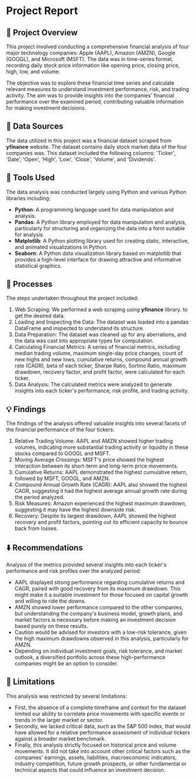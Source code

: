 # Project Report
## 📢 Project Overview

This project involved conducting a comprehensive financial analysis of four major technology companies: Apple (AAPL), Amazon (AMZN), Google (GOOGL), and Microsoft (MSFT). The data was in time-series format, recording daily stock price information like opening price, closing price, high, low, and volume.

The objective was to explore these financial time series and calculate relevant measures to understand investment performance, risk, and trading activity. The aim was to provide insights into the companies' financial performance over the examined period, contributing valuable information for making investment decisions.


## 📁 Data Sources

The data utilized in this project was a financial dataset scraped from **yfinance** website. The dataset contains daily stock market data of the four companies was. This dataset included the following columns: 'Ticker', 'Date', 'Open', 'High', 'Low', 'Close', 'Volume', and 'Dividends'.

## 🔨 Tools Used
The data analysis was conducted largely using Python and various Python libraries including:
- **Python**: A programming language used for data manipulation and analysis.
- **Pandas**: A Python library employed for data manipulation and analysis, particularly for structuring and organizing the data into a form suitable for analysis.
- **Matplotlib**: A Python plotting library used for creating static, interactive, and animated visualizations in Python.
- **Seaborn**: A Python data visualization library based on matplotlib that provides a high-level interface for drawing attractive and informative statistical graphics.
## 🔔 Processes
The steps undertaken throughout the project included:

1. Web Scraping: We performed a web scraping using  **yfinance** library. to get the desired data.
2. Loading and Inspecting the Data: The dataset was loaded into a pandas DataFrame and inspected to understand its structure.
3. Data Preparation: The dataset was cleaned up for any aberrations, and the data was cast into appropriate types for computation.
4. Calculating Financial Metrics: A series of financial metrics, including median trading volume, maximum single-day price changes, count of new highs and new lows, cumulative returns, compound annual growth rate (CAGR), beta of each ticker, Sharpe Ratio, Sortino Ratio, maximum drawdown, recovery factor, and profit factor, were calculated for each ticker.
5. Data Analysis: The calculated metrics were analyzed to generate insights into each ticker's performance, risk profile, and trading activity.
 
## 💡 Findings
The findings of the analysis offered valuable insights into several facets of the financial performance of the four tickers:

1. Relative Trading Volume: AAPL and AMZN showed higher trading volumes, indicating more substantial trading activity or liquidity in these stocks compared to GOOGL and MSFT.
2. Moving Average Crossings: MSFT's price showed the highest interaction between its short-term and long-term price movements.
3. Cumulative Returns: AAPL demonstrated the highest cumulative return, followed by MSFT, GOOGL, and AMZN.
4. Compound Annual Growth Rate (CAGR): AAPL also showed the highest CAGR, suggesting it had the highest average annual growth rate during the period analyzed.
5. Risk Measures: Amazon experienced the highest maximum drawdown, suggesting it may have the highest downside risk.
6. Recovery: Despite its largest drawdown, AAPL showed the highest recovery and profit factors, pointing out its efficient capacity to bounce back from losses.
## ⬇️ Recommendations

Analysis of the metrics provided several insights into each ticker's performance and risk profiles over the analyzed period:

- AAPL displayed strong performance regarding cumulative returns and CAGR, paired with good recovery from its maximum drawdown. This might make it a suitable investment for those focused on capital growth and willing to ride the downs.
- AMZN showed lower performance compared to the other companies, but understanding the company's business model, growth plans, and market factors is necessary before making an investment decision based purely on these results.
- Caution would be advised for investors with a low-risk tolerance, given the high maximum drawdowns observed in this analysis, particularly for AMZN.
- Depending on individual investment goals, risk tolerance, and market outlook, a diversified portfolio across these high-performance companies might be an option to consider.

## 🚫 Limitations
 
This analysis was restricted by several limitations:

- First, the absence of a complete timeframe and context for the dataset limited our ability to correlate price movements with specific events or trends in the larger market or sector.
- Secondly, we lacked critical data, such as the S&P 500 index, that would have allowed for a relative performance assessment of individual tickers against a broader market benchmark.
- Finally, this analysis strictly focused on historical price and volume movements. It did not take into account other critical factors such as the companies' earnings, assets, liabilities, macroeconomic indicators, industry competition, future growth prospects, or other fundamental or technical aspects that could influence an investment decision.
